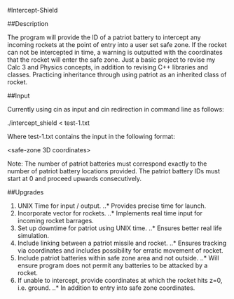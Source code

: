 #Intercept-Shield

##Description

The program will provide the ID of a patriot battery to intercept any incoming rockets at the point of entry into a user set safe zone.
If the rocket can not be intercepted in time, a warning is outputted with the coordinates that the rocket will enter the safe zone.
Just a basic project to revise my Calc 3 and Physics concepts, in addition to revising C++ libraries and classes.
Practicing inheritance through using patriot as an inherited class of rocket.

##Input

Currently using cin as input and cin redirection in command line as follows:

./intercept_shield < test-1.txt

Where test-1.txt contains the input in the following format:

<safe-zone 3D coordinates> <Radius>
<Incoming Rocket Location> <Incoming Rocket Directional Vector> <Rocket Speed>
<Number of Patriot Batteries>
<Patriot ID> <Patriot Battery Location>

Note: 	The number of patriot batteries must correspond exactly to the number of patriot battery locations provided.
		The patriot battery IDs must start at 0 and proceed upwards consecutively.

##Upgrades

1. UNIX Time for input / output.
..* Provides precise time for launch.
2. Incorporate vector for rockets.
..* Implements real time input for incoming rocket barrages.
3. Set up downtime for patriot using UNIX time.
..* Ensures better real life simulation.
4. Include linking between a patriot missile and rocket.
..* Ensures tracking via coordinates and includes possibility for erratic movement of rocket.
5. Include patriot batteries within safe zone area and not outside.
..* Will ensure program does not permit any batteries to be attacked by a rocket.
6. If unable to intercept, provide coordinates at which the rocket hits z=0, i.e. ground.
..* In addition to entry into safe zone coordinates.
